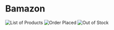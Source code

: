 # Bamazon



![List of Products]("./ListOfProducts.jpg")
![Order Placed]("./OrderPlaced.jpg")
![Out of Stock]("./OutOfStock.jpg")